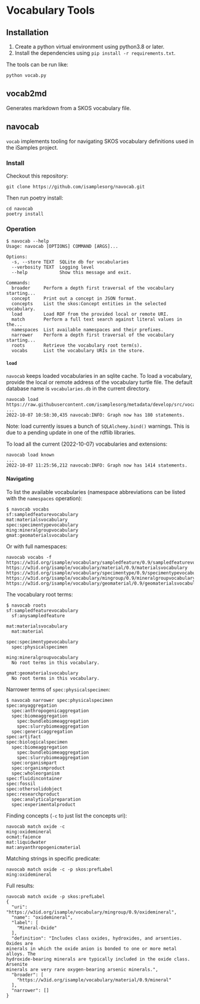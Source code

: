 # Vocabulary Tools

## Installation

1. Create a python virtual environment using python3.8 or later.
2. Install the dependencies using `pip install -r requirements.txt`.

The tools can be run like:
```
python vocab.py
```

## vocab2md

Generates markdown from a SKOS vocabulary file.


## navocab

`vocab` implements tooling for navigating SKOS vocabulary definitions used in the iSamples project.

### Install

Checkout this repository:

```
git clone https://github.com/isamplesorg/navocab.git
```

Then run poetry install:

```
cd navocab
poetry install
```

### Operation

```
$ navocab --help
Usage: navocab [OPTIONS] COMMAND [ARGS]...

Options:
  -s, --store TEXT  SQLite db for vocabularies
  --verbosity TEXT  Logging level
  --help            Show this message and exit.

Commands:
  broader     Perform a depth first traversal of the vocabulary starting...
  concept     Print out a concept in JSON format.
  concepts    List the skos:Concept entities in the selected vocabulary.
  load        Load RDF from the provided local or remote URI.
  match       Perform a full text search against literal values in the...
  namespaces  List available namespaces and their prefixes.
  narrower    Perform a depth first traversal of the vocabulary starting...
  roots       Retrieve the vocabulary root term(s).
  vocabs      List the vocabulary URIs in the store.
```

#### `load` 

`navocab` keeps loaded vocabularies in an sqlite cache. To load a vocabulary, provide the local or remote address of the vocabulary turtle file. The default database name is `vocabularies.db` in the current directory.

```
navocab load https://raw.githubusercontent.com/isamplesorg/metadata/develop/src/vocabularies/sampledFeature.ttl
...
2022-10-07 10:58:30,435 navocab:INFO: Graph now has 180 statements.
```

Note: load currently issues a bunch of `SQLAlchemy.bind()` warnings. This is due to a pending update in one of the rdflib libraries.

To load all the current (2022-10-07) vocabularies and extensions:

```
navocab load known
...
2022-10-07 11:25:56,212 navocab:INFO: Graph now has 1414 statements.
```

#### Navigating

To list the available vocabularies (namespace abbreviations can be listed with the `namespaces` operation):
```
$ navocab vocabs
sf:sampledfeaturevocabulary
mat:materialsvocabulary
spec:specimentypevocabulary
ming:mineralgroupvocabulary
gmat:geomaterialsvocabulary
```

Or with full namespaces:
```
navocab vocabs -f
https://w3id.org/isample/vocabulary/sampledfeature/0.9/sampledfeaturevocabulary
https://w3id.org/isample/vocabulary/material/0.9/materialsvocabulary
https://w3id.org/isample/vocabulary/specimentype/0.9/specimentypevocabulary
https://w3id.org/isample/vocabulary/mingroup/0.9/mineralgroupvocabulary
https://w3id.org/isample/vocabulary/geomaterial/0.9/geomaterialsvocabulary
```

The vocabulary root terms:
```
$ navocab roots
sf:sampledfeaturevocabulary
  sf:anysampledfeature

mat:materialsvocabulary
  mat:material

spec:specimentypevocabulary
  spec:physicalspecimen

ming:mineralgroupvocabulary
  No root terms in this vocabulary.

gmat:geomaterialsvocabulary
  No root terms in this vocabulary.
```

Narrower terms of `spec:physicalspecimen`:

```
$ navocab narrower spec:physicalspecimen
spec:anyaggregation
  spec:anthropogenicaggregation
  spec:biomeaggregation
    spec:bundlebiomeaggregation
    spec:slurrybiomeaggregation
  spec:genericaggregation
spec:artifact
spec:biologicalspecimen
  spec:biomeaggregation
    spec:bundlebiomeaggregation
    spec:slurrybiomeaggregation
  spec:organismpart
  spec:organismproduct
  spec:wholeorganism
spec:fluidincontainer
spec:fossil
spec:othersolidobject
spec:researchproduct
  spec:analyticalpreparation
  spec:experimentalproduct
```

Finding concepts (`-c` to just list the concepts uri): 
```
navocab match oxide -c
ming:oxidemineral
ocmat:faience
mat:liquidwater
mat:anyanthropogenicmaterial
```

Matching strings in specific predicate:
```
navocab match oxide -c -p skos:prefLabel
ming:oxidemineral
```

Full results:
```
navocab match oxide -p skos:prefLabel
{
  "uri": "https://w3id.org/isample/vocabulary/mingroup/0.9/oxidemineral",
  "name": "oxidemineral",
  "label": [
    "Mineral-Oxide"
  ],
  "definition": "Includes class oxides, hydroxides, and arsenties. Oxides are 
minerals in which the oxide anion is bonded to one or more metal alloys. The 
hydroxide-bearing minerals are typically included in the oxide class. Arsenite 
minerals are very rare oxygen-bearing arsenic minerals.",
  "broader": [
    "https://w3id.org/isample/vocabulary/material/0.9/mineral"
  ],
  "narrower": []
}
```
